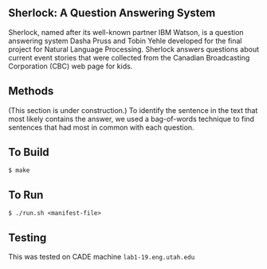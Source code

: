 Sherlock: A Question Answering System
--------
Sherlock, named after its well-known partner IBM Watson, is a question answering system Dasha Pruss and Tobin Yehle developed for the final project for Natural Language Processing. Sherlock answers questions about current event stories that were collected from the Canadian Broadcasting Corporation (CBC) web page for kids. 

Methods
-------
(This section is under construction.) To identify the sentence in the text that most likely contains the answer, we used a bag-of-words technique to find sentences that had most in common with each question.

To Build
--------
`$ make`


To Run
------
`$ ./run.sh <manifest-file>`


Testing
-------
This was tested on CADE machine `lab1-19.eng.utah.edu`